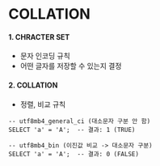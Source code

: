# COLLATION
#### 1. CHRACTER SET
- 문자 인코딩 규칙
- 어떤 글자를 저장할 수 있는지 결정
#### 2. COLLATION
- 정렬, 비교 규칙
``` mysql
-- utf8mb4_general_ci (대소문자 구분 안 함)
SELECT 'a' = 'A';  -- 결과: 1 (TRUE)

-- utf8mb4_bin (이진값 비교 -> 대소문자 구분)
SELECT 'a' = 'A';  -- 결과: 0 (FALSE)
```
